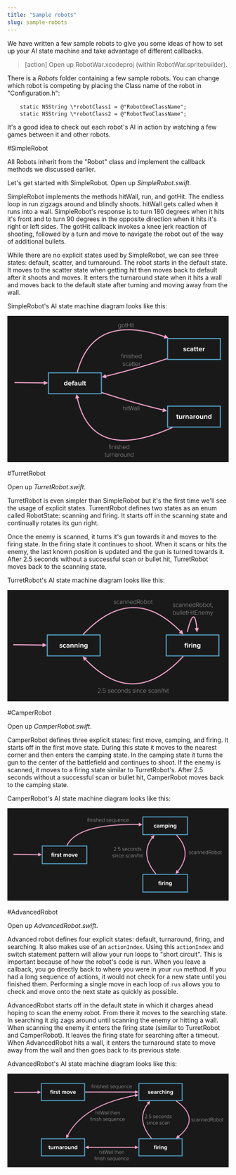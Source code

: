 ```yaml
---
title: "Sample robots"
slug: sample-robots
---
```


We have written a few sample robots to give you some ideas of how to set up your AI state machine and take advantage of different callbacks.

> [action]
> Open up RobotWar.xcodeproj (within RobotWar.spritebuilder).

There is a *Robots* folder containing a few sample robots. You can change which robot is competing by placing the Class name of the robot in "Configuration.h":

        static NSString \*robotClass1 = @"RobotOneClassName";
        static NSString \*robotClass2 = @"RobotTwoClassName";

It's a good idea to check out each robot's AI in action by watching a few games between it and other robots.

#SimpleRobot

All Robots inherit from the "Robot" class and implement the callback methods we discussed earlier.

Let's get started with SimpleRobot. Open up *SimpleRobot.swift*.

SimpleRobot implements the methods hitWall, run, and gotHit. The endless loop in run zigzags around and blindly shoots. hitWall gets called when it runs into a wall. SimpleRobot's response is to turn 180 degrees when it hits it's front and to turn 90 degrees in the opposite direction when it hits it's right or left sides. The gotHit callback invokes a knee jerk reaction of shooting, followed by a turn and move to navigate the robot out of the way of additional bullets.

While there are no explicit states used by SimpleRobot, we can see three states: default, scatter, and turnaround. The robot starts in the default state. It moves to the scatter state when getting hit then moves back to default after it shoots and moves. It enters the turnaround state when it hits a wall and moves back to the default state after turning and moving away from the wall.

SimpleRobot's AI state machine diagram looks like this:

![](./simple.png)

#TurretRobot

Open up *TurretRobot.swift*.

TurretRobot is even simpler than SimpleRobot but it's the first time we'll see the usage of explicit states. TurrentRobot defines two states as an enum called RobotState: scanning and firing. It starts off in the scanning state and continually rotates its gun right.

Once the enemy is scanned, it turns it's gun towards it and moves to the firing state. In the firing state it continues to shoot. When it scans or hits the enemy, the last known position is updated and the gun is turned towards it. After 2.5 seconds without a successful scan or bullet hit, TurretRobot moves back to the scanning state.

TurretRobot's AI state machine diagram looks like this:

![](./turret.png)

#CamperRobot

Open up *CamperRobot.swift*.

CamperRobot defines three explicit states: first move, camping, and firing. It starts off in the first move state. During this state it moves to the nearest corner and then enters the camping state. In the camping state it turns the gun to the center of the battlefield and continues to shoot. If the enemy is scanned, it moves to a firing state similar to TurretRobot's. After 2.5 seconds without a successful scan or bullet hit, CamperRobot moves back to the camping state.

CamperRobot's AI state machine diagram looks like this:

![](./camper.png)

#AdvancedRobot

Open up *AdvancedRobot.swift*.

Advanced robot defines four explicit states: default, turnaround, firing, and searching. It also makes use of an `actionIndex`. Using this `actionIndex` and switch statement pattern will allow your run loops to "short circuit". This is important because of how the robot's code is run. When you leave a callback, you go directly back to where you were in your `run` method. If you had a long sequence of actions, it would not check for a new state until you finished them. Performing a single move in each loop of `run` allows you to check and move onto the next state as quickly as possible.

AdvancedRobot starts off in the default state in which it charges ahead hoping to scan the enemy robot. From there it moves to the searching state. In searching it zig zags around until scanning the enemy or hitting a wall. When scanning the enemy it enters the firing state (similar to TurretRobot and CamperRobot). It leaves the firing state for searching after a timeout. When AdvancedRobot hits a wall, it enters the turnaround state to move away from the wall and then goes back to its previous state.

AdvancedRobot's AI state machine diagram looks like this:

![](./advanced.png)

